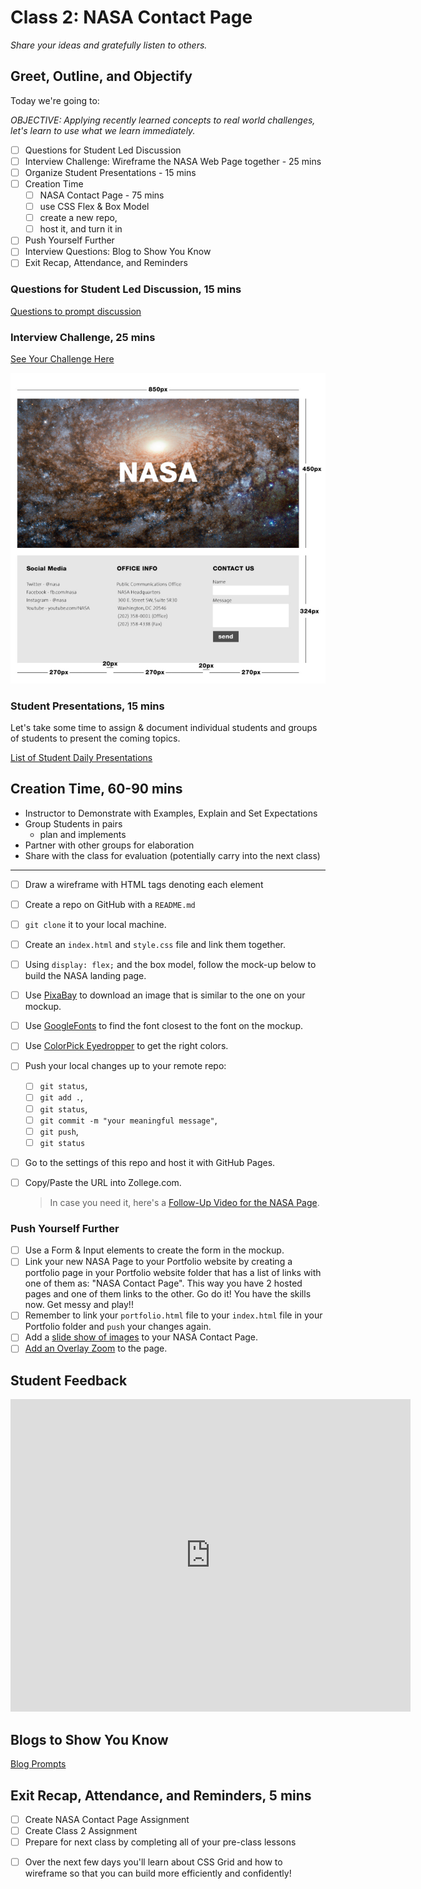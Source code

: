 # Class 2: NASA Contact Page

<!-- ! HIDE FROM STUDENT; INSTRUCTOR ONLY CONTENT -->
<!-- ## Instructor Only Content - HIDE FROM STUDENTS -->

<!-- ! END INSTRUCTOR ONLY CONTENT -->

*Share your ideas and gratefully listen to others.*

## Greet, Outline, and Objectify

<!-- SMART: Specific, Measurable, Attainable, Relevant, and Timely. -->
<!-- https://examples.yourdictionary.com/well-written-examples-of-learning-objectives.html -->

Today we're going to:
  
*OBJECTIVE: Applying recently learned concepts to real world challenges, let's learn to use what we learn immediately.*

- [ ] Questions for Student Led Discussion
- [ ] Interview Challenge: Wireframe the NASA Web Page together - 25 mins
- [ ] Organize Student Presentations - 15 mins
- [ ] Creation Time
    * [ ] NASA Contact Page - 75 mins
    * [ ] use CSS Flex & Box Model
    * [ ] create a new repo,
    * [ ] host it, and turn it in
- [ ] Push Yourself Further
- [ ] Interview Questions: Blog to Show You Know
- [ ] Exit Recap, Attendance, and Reminders

### Questions for Student Led Discussion, 15 mins
<!-- This section should be structured with the 5E model: https://lesley.edu/article/empowering-students-the-5e-model-explained -->

[Questions to prompt discussion](./../additionalResources/questionsForDiscussion/qfd-class-2.md)

### Interview Challenge, 25 mins
<!-- The last two E happen here: elaborate and evaluate  -->
<!-- this sections should have a challenge that can be solved with the skills they've learned since their last class. -->
<!-- ! HIDDEN CONTENT: INSTRUCTOR ONLY -->
[See Your Challenge Here](./../additionalResources/interviewChallenges.md)
<!-- ! END HIDDEN CONTENT: INSTRUCTOR ONLY -->

![NASA-Contact-Page](./../images/NASA-Contact-Page.png)

### Student Presentations, 15 mins

  Let's take some time to assign & document individual students and groups of students to present the coming topics.

  [List of Student Daily Presentations](./../additionalResources/studentPresentations.md)

## Creation Time, 60-90 mins

* Instructor to Demonstrate with Examples, Explain and Set Expectations
* Group Students in pairs
  * plan and implements
* Partner with other groups for elaboration
* Share with the class for evaluation (potentially carry into the next class)

*****

- [ ] Draw a wireframe with HTML tags denoting each element
- [ ] Create a repo on GitHub with a `README.md`
- [ ] `git clone` it to your local machine.
- [ ] Create an `index.html` and `style.css` file and link them together.
- [ ] Using `display: flex;` and the box model, follow the mock-up below to build the NASA landing page.
- [ ] Use [PixaBay](https://pixabay.com/) to download an image that is similar to the one on your mockup.
- [ ] Use [GoogleFonts](https://fonts.google.com/) to find the font closest to the font on the mockup.
- [ ] Use [ColorPick Eyedropper](https://chrome.google.com/webstore/detail/colorpick-eyedropper/ohcpnigalekghcmgcdcenkpelffpdolg?hl=en) to get the right colors.
- [ ] Push your local changes up to your remote repo:
    * [ ] `git status`,
    * [ ] `git add .`,
    * [ ] `git status`,
    * [ ] `git commit -m "your meaningful message"`,
    * [ ] `git push`,
    * [ ] `git status`
- [ ] Go to the settings of this repo and host it with GitHub Pages.
- [ ] Copy/Paste the URL into Zollege.com.

  > In case you need it, here's a [Follow-Up Video for the NASA Page](https://player.vimeo.com/video/296667713).

### Push Yourself Further

- [ ] Use a Form & Input elements to create the form in the mockup.
- [ ] Link your new NASA Page to your Portfolio website by creating a portfolio page in your Portfolio website folder that has a list of links with one of them as: "NASA Contact Page". This way you have 2 hosted pages and one of them links to the other. Go do it! You have the skills now. Get messy and play!!
- [ ] Remember to link your `portfolio.html` file to your `index.html` file in your Portfolio folder and `push` your changes again.
- [ ] Add a [slide show of images](https://www.w3schools.com/howto/howto_js_slideshow.asp) to your NASA Contact Page.
- [ ] [Add an Overlay Zoom](https://www.w3schools.com/howto/tryit.asp?filename=tryhow_css_image_overlay_zoom) to the page.

## Student Feedback

<iframe src="https://docs.google.com/forms/d/e/1FAIpQLScjuL10i2xFGMWRwkjtgAL8F1Y5ipMPPjtTCDzkO1ZBcxUYZA/viewform?embedded=true" width="640" height="500" frameborder="0" marginheight="0" marginwidth="0">Loading…</iframe>

## Blogs to Show You Know

[Blog Prompts](./../additionalResources/blogPrompts.md)

## Exit Recap, Attendance, and Reminders, 5 mins

- [ ] Create NASA Contact Page Assignment
- [ ] Create Class 2 Assignment
- [ ] Prepare for next class by completing all of your pre-class lessons
<!-- * Complete the feedback survey -->
- [ ] Over the next few days you'll learn about CSS Grid and how to wireframe so that you can build more efficiently and confidently!

<!-- <iframe id="openedx-zollege" src="https://openedx.zollege.com/feedback" style="width: 100%; height: 500px; border: 0">Browser not compatible.</iframe>
<script src="https://openedx.zollege.com/assets/index.js" type="application/javascript"></script> -->


<!-- TODO Create 3 question exit questions -->

<!-- TODO INSERT Student Feedback From -->

<!-- TODO INSERT *HIDDEN* Instructor Feedback Form -->

<!-- 
height/width = 1.777 ---- width="655" height="368"
cp workspace/resources/classOutlineTemplate.md docs/module-
 -->